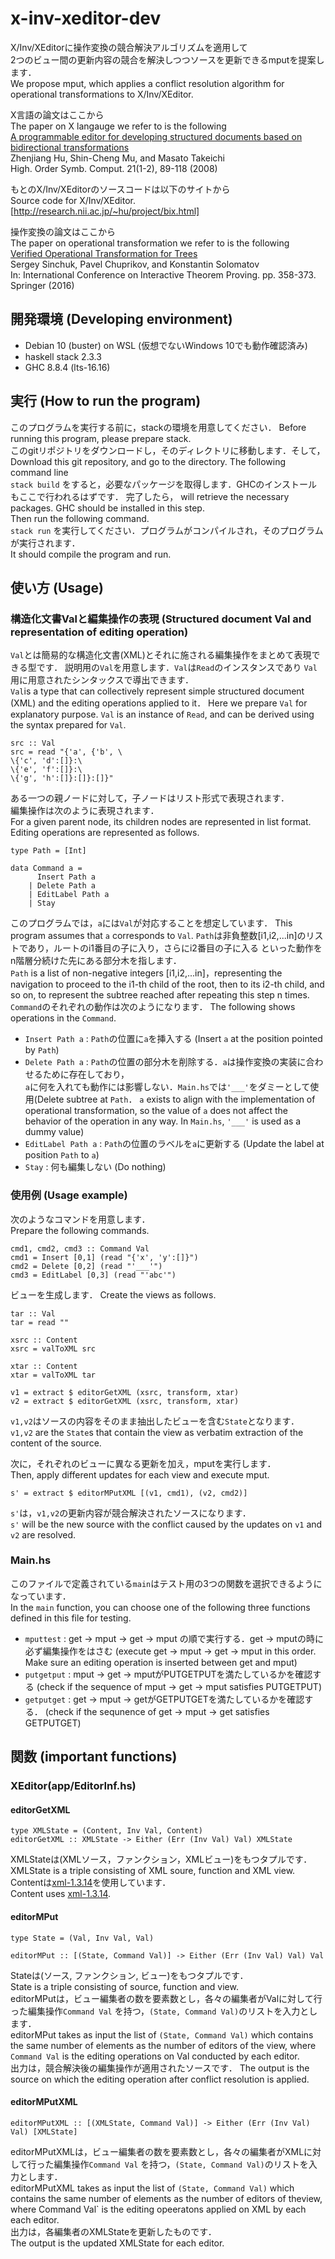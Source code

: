 # x-inv-xeditor-dev
X/Inv/XEditorに操作変換の競合解決アルゴリズムを適用して  
2つのビュー間の更新内容の競合を解決しつつソースを更新できるmputを提案します．  
We propose mput, which applies a conflict resolution algorithm for operational transformations to X/Inv/XEditor.

X言語の論文はここから  
The paper on X langauge we refer to is the following  
[A programmable editor for developing structured documents based on bidirectional transformations](https://doi.org/10.1007/s10990-008-9025-5)  
Zhenjiang Hu, Shin-Cheng Mu, and Masato Takeichi  
High. Order Symb. Comput. 21(1-2),  89-118 (2008)

もとのX/Inv/XEditorのソースコードは以下のサイトから  
Source code for X/Inv/XEditor.  
[http://research.nii.ac.jp/~hu/project/bix.html]

操作変換の論文はここから  
The paper on operational transformation we refer to is the following  
[Verified Operational Transformation for Trees](https://doi.org/10.1007/978-3-319-43144-4_22)  
Sergey Sinchuk, Pavel Chuprikov, and Konstantin Solomatov  
In: International Conference on Interactive Theorem Proving. pp. 358-373. Springer (2016)


## 開発環境 (Developing environment)
* Debian 10 (buster) on WSL (仮想でないWindows 10でも動作確認済み)
* haskell stack 2.3.3
* GHC 8.8.4 (lts-16.16)

## 実行 (How to run the program)
このプログラムを実行する前に，stackの環境を用意してください． 
Before running this program, please prepare stack.  
このgitリポジトリをダウンロードし，そのディレクトリに移動します．そして，
Download this git repository, and go to the directory. The following command line  
`stack build`
をすると，必要なパッケージを取得します．GHCのインストールもここで行われるはずです．
完了したら，
will retrieve the necessary packages. GHC should be installed in this step.  
Then run the following command.  
`stack run`
を実行してください．プログラムがコンパイルされ，そのプログラムが実行されます．  
It should compile the program and run.  

## 使い方 (Usage)
### 構造化文書Valと編集操作の表現 (Structured document Val and representation of editing operation)
`Val`とは簡易的な構造化文書(XML)とそれに施される編集操作をまとめて表現できる型です．
説明用の`Val`を用意します．`Val`は`Read`のインスタンスであり
`Val`用に用意されたシンタックスで導出できます．  
`Val`is a type that can collectively represent simple structured document
(XML) and the editing operations applied to it．
Here we prepare `Val` for explanatory purpose. `Val` is an instance of `Read`,
and can be derived using the syntax prepared for `Val`.


```
src :: Val
src = read "{'a', {'b', \
\{'c', 'd':[]}:\
\{'e', 'f':[]}:\
\{'g', 'h':[]}:[]}:[]}"
```

ある一つの親ノードに対して，子ノードはリスト形式で表現されます．  
編集操作は次のように表現されます．  
For a given parent node, its children nodes are represented in list format.
Editing operations are represented as follows.

```
type Path = [Int]

data Command a =
      Insert Path a
	| Delete Path a
	| EditLabel Path a
	| Stay
```

このプログラムでは，`a`には`Val`が対応することを想定しています． 
This program assumes that `a` corresponds to `Val`.
`Path`は非負整数\[i1,i2,...in\]のリストであり，ルートのi1番目の子に入り，さらにi2番目の子に入る
といった動作をn階層分続けた先にある部分木を指します．  
`Path` is a list of non-negative integers \[i1,i2,...in\]，representing the navigation
to proceed to the i1-th child of the root, then to its i2-th child, and so on,
to represent the subtree reached after repeating this step n times.  
`Command`のそれぞれの動作は次のようになります．
The following shows operations in the `Command`.  

* `Insert Path a` : `Path`の位置に`a`を挿入する  (Insert `a` at the position pointed by `Path`)
* `Delete Path a` : `Path`の位置の部分木を削除する．`a`は操作変換の実装に合わせるために存在しており，  
`a`に何を入れても動作には影響しない．`Main.hs`では`'___'`をダミーとして使用(Delete subtree at `Path`．
`a` exists to align with the implementation of operational transformation,
so the value of `a` does not affect the behavior of the operation in any way.
In `Main.hs`, `'___'` is used as a dummy value)
* `EditLabel Path a` : `Path`の位置のラベルを`a`に更新する (Update the label at position `Path` to  `a`)
* `Stay` : 何も編集しない (Do nothing)

### 使用例 (Usage example)
次のようなコマンドを用意します．  
Prepare the following commands.  

```
cmd1, cmd2, cmd3 :: Command Val
cmd1 = Insert [0,1] (read "{'x', 'y':[]}")
cmd2 = Delete [0,2] (read "'___'")
cmd3 = EditLabel [0,3] (read "'abc'")
```

ビューを生成します． 
Create the views as follows.  

```
tar :: Val
tar = read ""

xsrc :: Content
xsrc = valToXML src

xtar :: Content
xtar = valToXML tar

v1 = extract $ editorGetXML (xsrc, transform, xtar)
v2 = extract $ editorGetXML (xsrc, transform, xtar)
```

`v1,v2`はソースの内容をそのまま抽出したビューを含む`State`となります．  
`v1,v2` are the `State`s that contain the view as verbatim extraction of the content of the source.  

次に，それぞれのビューに異なる更新を加え，mputを実行します．  
Then, apply different updates for each view and execute mput.  

```
s' = extract $ editorMPutXML [(v1, cmd1), (v2, cmd2)]
```

`s'`は，`v1,v2`の更新内容が競合解決されたソースになります．  
`s'` will be the new source with the conflict caused by the updates on `v1` and `v2` are resolved.  

### Main.hs
このファイルで定義されている`main`はテスト用の3つの関数を選択できるようになっています．  
In the `main` function, you can choose one of the following three functions defined in this file for testing.

* `mputtest` : get -> mput -> get -> mput の順で実行する．get -> mputの時に必ず編集操作をはさむ
(execute get -> mput -> get -> mput in this order. Make sure an editing operation is inserted between get and mput)
* `putgetput` : mput -> get -> mputがPUTGETPUTを満たしているかを確認する
(check if the sequence of mput -> get -> mput satisfies PUTGETPUT)
* `getputget` : get -> mput -> getがGETPUTGETを満たしているかを確認する．
(check if the sequnence of get -> mput -> get satisfies GETPUTGET)
## 関数 (important functions)
### XEditor(app/EditorInf.hs)

#### editorGetXML
```
type XMLState = (Content, Inv Val, Content)
editorGetXML :: XMLState -> Either (Err (Inv Val) Val) XMLState
```
XMLStateは(XMLソース，ファンクション，XMLビュー)をもつタプルです．  
XMLState is a triple consisting of XML soure, function and XML view.  
Contentは[xml-1.3.14](https://hackage.haskell.org/package/xml-1.3.14)を使用しています．  
Content uses [xml-1.3.14](https://hackage.haskell.org/package/xml-1.3.14).  

#### editorMPut
```
type State = (Val, Inv Val, Val)

editorMPut :: [(State, Command Val)] -> Either (Err (Inv Val) Val) Val
```
Stateは(ソース, ファンクション, ビュー)をもつタプルです．  
State is a triple consisting of source, function and view.  
editorMPutは，ビュー編集者の数を要素数とし，各々の編集者がValに対して行った編集操作`Command Val`
を持つ，`(State, Command Val)`のリストを入力とします．  
editorMPut takes as input the list of `(State, Command Val)` which contains the same number
of elements as the number of editors of the view, where `Command Val` is the editing operations
on Val conducted by each editor.  
出力は，競合解決後の編集操作が適用されたソースです．
The output is the source on which the editing operation after conflict resolution is applied.

#### editorMPutXML
```
editorMPutXML :: [(XMLState, Command Val)] -> Either (Err (Inv Val) Val) [XMLState]
```
editorMPutXMLは，ビュー編集者の数を要素数とし，各々の編集者がXMLに対して行った編集操作`Command Val`
を持つ，`(State, Command Val)`のリストを入力とします．  
editorMPutXML takes as input the list of `(State, Command Val)` which contains the
same number of elements as the number of editors of theview, where Command Val` is 
the editing opeeratons applied on XML by each each editor.  
出力は，各編集者のXMLStateを更新したものです．  
The output is the updated XMLState for each editor.
